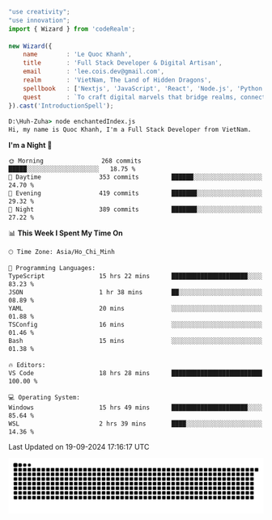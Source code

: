 <!--x axis divider-->

```js 
"use creativity";
"use innovation";
import { Wizard } from 'codeRealm';

new Wizard({
    name        : 'Le Quoc Khanh',
    title       : 'Full Stack Developer & Digital Artisan',
    email       : 'lee.cois.dev@gmail.com',
    realm       : 'VietNam, The Land of Hidden Dragons',
    spellbook   : ['Nextjs', 'JavaScript', 'React', 'Node.js', 'Python', 'Django', 'Cloud Services'],
    quest       : `To craft digital marvels that bridge realms, connect cultures, and bring imagination to life.`,
}).cast('IntroductionSpell');
```

```cmd
D:\Huh-Zuha> node enchantedIndex.js
Hi, my name is Quoc Khanh, I'm a Full Stack Developer from VietNam.
```
<!--START_SECTION:waka-->
**I'm a Night 🦉** 

```text
🌞 Morning                268 commits         █████░░░░░░░░░░░░░░░░░░░░   18.75 % 
🌆 Daytime                353 commits         ██████░░░░░░░░░░░░░░░░░░░   24.70 % 
🌃 Evening                419 commits         ███████░░░░░░░░░░░░░░░░░░   29.32 % 
🌙 Night                  389 commits         ███████░░░░░░░░░░░░░░░░░░   27.22 % 
```


📊 **This Week I Spent My Time On** 

```text
🕑︎ Time Zone: Asia/Ho_Chi_Minh

💬 Programming Languages: 
TypeScript               15 hrs 22 mins      █████████████████████░░░░   83.23 % 
JSON                     1 hr 38 mins        ██░░░░░░░░░░░░░░░░░░░░░░░   08.89 % 
YAML                     20 mins             ░░░░░░░░░░░░░░░░░░░░░░░░░   01.88 % 
TSConfig                 16 mins             ░░░░░░░░░░░░░░░░░░░░░░░░░   01.46 % 
Bash                     15 mins             ░░░░░░░░░░░░░░░░░░░░░░░░░   01.38 % 

🔥 Editors: 
VS Code                  18 hrs 28 mins      █████████████████████████   100.00 % 

💻 Operating System: 
Windows                  15 hrs 49 mins      █████████████████████░░░░   85.64 % 
WSL                      2 hrs 39 mins       ████░░░░░░░░░░░░░░░░░░░░░   14.36 % 
```


 Last Updated on 19-09-2024 17:16:17 UTC
<!--END_SECTION:waka-->
<picture>
  <source media="(prefers-color-scheme: dark)" srcset="https://raw.githubusercontent.com/leecois/leecois/output/github-contribution-grid-snake-dark.svg">
  <source media="(prefers-color-scheme: light)" srcset="https://raw.githubusercontent.com/leecois/leecois/output/github-contribution-grid-snake.svg">
  <img alt="github contribution grid snake animation" src="https://raw.githubusercontent.com/leecois/leecois/output/github-contribution-grid-snake.svg">
</picture>
